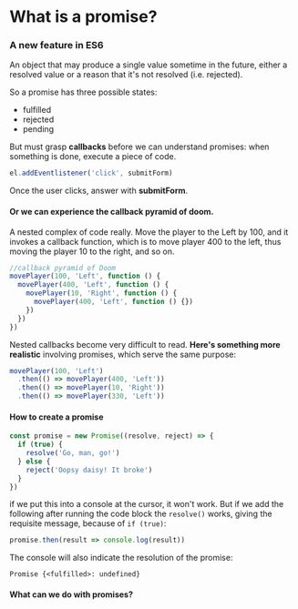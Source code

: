 # What is a promise?

### A new feature in ES6

An object that may produce a single value sometime in the future, either a resolved value or a reason that it's not resolved (i.e. rejected).

So a promise has three possible states:

- fulfilled
- rejected
- pending

But must grasp **callbacks** before we can understand promises:
when something is done, execute a piece of code.

```js
el.addEventlistener('click', submitForm)
```

Once the user clicks, answer with **submitForm**.

#### Or we can experience the callback pyramid of doom.

A nested complex of code really. Move the player to the Left by 100, and it
invokes a callback function, which is to move player 400 to the left,
thus moving the player 10 to the right, and so on.

```js
//callback pyramid of Doom
movePlayer(100, 'Left', function () {
  movePlayer(400, 'Left', function () {
    movePlayer(10, 'Right', function () {
      movePlayer(400, 'Left', function () {})
    })
  })
})
```

Nested callbacks become very difficult to read. **Here's something more realistic**
involving promises, which serve the same purpose:

```js
movePlayer(100, 'Left')
  .then(() => movePlayer(400, 'Left'))
  .then(() => movePlayer(10, 'Right'))
  .then(() => movePlayer(330, 'Left'))
```

#### How to create a promise

```js
const promise = new Promise((resolve, reject) => {
  if (true) {
    resolve('Go, man, go!')
  } else {
    reject('Oopsy daisy! It broke')
  }
})
```

if we put this into a console at the cursor, it won't work.
But if we add the following after running the code block the `resolve()` works, giving
the requisite message, because of `if (true)`:

```js
promise.then(result => console.log(result))
```

The console will also indicate the resolution of the promise:

`Promise {<fulfilled>: undefined}`

#### What can we do with promises?
